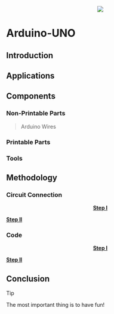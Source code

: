 <p align="center">
  <img src="https://s-m.com.sa/ar/images/logo.png" />

# **Arduino-UNO**

## **Introduction**

## **Applications**

## **Components**
### Non-Printable Parts
> Arduino
> Wires
### Printable Parts
### Tools

## **Methodology**
### Circuit Connection
<p align="center" >
 <ins> <b> Step I </b> </ins>

  <ins> <b> Step II </b> </ins>
</p>

### Code
<p align="center" >
 <ins> <b> Step I </b> </ins>

  <ins> <b> Step II </b> </ins>
</p>


## **Conclusion**
> [!TIP]
> The most important thing is to have fun!






